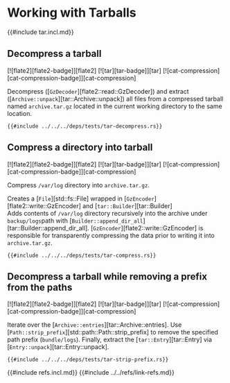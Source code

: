 # Working with Tarballs

{{#include tar.incl.md}}

## Decompress a tarball

[![flate2][flate2-badge]][flate2]  [![tar][tar-badge]][tar]  [![cat-compression][cat-compression-badge]][cat-compression]

Decompress ([`GzDecoder`][flate2::read::GzDecoder]) and extract ([`Archive::unpack`][tar::Archive::unpack]) all files from a compressed tarball named `archive.tar.gz` located in the current working directory to the same location.

```rust,editable,no_run
{{#include ../../../deps/tests/tar-decompress.rs}}
```

## Compress a directory into tarball

[![flate2][flate2-badge]][flate2]  [![tar][tar-badge]][tar]  [![cat-compression][cat-compression-badge]][cat-compression]

Compress `/var/log` directory into `archive.tar.gz`.

Creates a [`File`][std::fs::File] wrapped in [`GzEncoder`][flate2::write::GzEncoder] and [`tar::Builder`][tar::Builder] </br>Adds contents of `/var/log` directory recursively into the archive under `backup/logs`path with [`Builder::append_dir_all`][tar::Builder::append_dir_all]. [`GzEncoder`][flate2::write::GzEncoder] is responsible for transparently compressing the data prior to writing it into `archive.tar.gz`.

```rust,editable,no_run
{{#include ../../../deps/tests/tar-compress.rs}}
```

## Decompress a tarball while removing a prefix from the paths

[![flate2][flate2-badge]][flate2]  [![tar][tar-badge]][tar]  [![cat-compression][cat-compression-badge]][cat-compression]

Iterate over the [`Archive::entries`][tar::Archive::entries]. Use [`Path::strip_prefix`][std::path::Path::strip_prefix] to remove the specified path prefix (`bundle/logs`). Finally, extract the [`tar::Entry`][tar::Entry] via [`Entry::unpack`][tar::Entry::unpack].

```rust,editable,no_run
{{#include ../../../deps/tests/tar-strip-prefix.rs}}
```

{{#include refs.incl.md}}
{{#include ../../refs/link-refs.md}}
